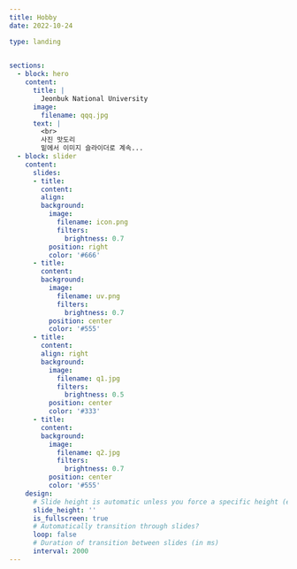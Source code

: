```yaml
---
title: Hobby
date: 2022-10-24

type: landing

  
sections:
  - block: hero
    content:
      title: |
        Jeonbuk National University 
      image:
        filename: qqq.jpg
      text: |
        <br>     
        사진 맛도리
        밑에서 이미지 슬라이더로 계속...
  - block: slider
    content:
      slides:
      - title: 
        content: 
        align: 
        background:
          image:
            filename: icon.png
            filters:
              brightness: 0.7
          position: right
          color: '#666'
      - title: 
        content: 
        background:
          image:
            filename: uv.png
            filters:
              brightness: 0.7
          position: center
          color: '#555'
      - title: 
        content: 
        align: right
        background:
          image:
            filename: q1.jpg
            filters:
              brightness: 0.5
          position: center
          color: '#333'
      - title: 
        content: 
        background:
          image:
            filename: q2.jpg
            filters:
              brightness: 0.7
          position: center
          color: '#555'    
    design:
      # Slide height is automatic unless you force a specific height (e.g. '400px')
      slide_height: ''
      is_fullscreen: true
      # Automatically transition through slides?
      loop: false
      # Duration of transition between slides (in ms)
      interval: 2000
---
```


